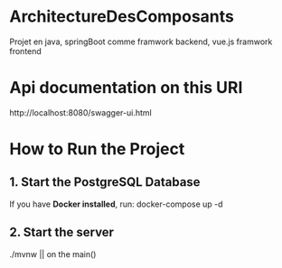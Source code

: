 # ArchitectureDesComposants
Projet en java, springBoot comme framwork backend, vue.js framwork frontend
# Api documentation on this URI
http://localhost:8080/swagger-ui.html

# How to Run the Project

## 1. Start the PostgreSQL Database
If you have **Docker installed**, run:
 docker-compose up -d
## 2. Start the server
./mvnw || on the main()
